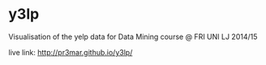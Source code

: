 # y3lp
Visualisation of the yelp data for Data Mining course @ FRI UNI LJ 2014/15

live link: http://pr3mar.github.io/y3lp/
